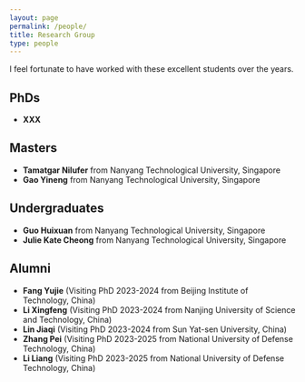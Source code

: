 ```yaml
---
layout: page
permalink: /people/
title: Research Group
type: people
---
```


I feel fortunate to have worked with these excellent students over the years.

## PhDs
- **XXX**

## Masters
- **Tamatgar Nilufer** from Nanyang Technological University, Singapore
- **Gao Yineng** from Nanyang Technological University, Singapore

## Undergraduates
- **Guo Huixuan** from Nanyang Technological University, Singapore
- **Julie Kate Cheong** from Nanyang Technological University, Singapore

## Alumni
- **Fang Yujie** (Visiting PhD 2023-2024 from Beijing Institute of Technology, China)
- **Li Xingfeng** (Visiting PhD 2023-2024 from Nanjing University of Science and Technology, China)
- **Lin Jiaqi** (Visiting PhD 2023-2024 from Sun Yat-sen University, China)
- **Zhang Pei** (Visiting PhD 2023-2025 from National University of Defense Technology, China)
- **Li Liang** (Visiting PhD 2023-2025 from National University of Defense Technology, China)


